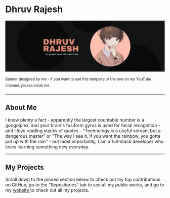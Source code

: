 <h1> Dhruv Rajesh </h1>

<!--Banner + caption -->
<p align="center">
  <img alt="banner" src="/gbanner.png">
</p>
<sup> Banner designed by me - if you want to use this template or the one on my YouTube channel, please email me. </sup>

<hr>

<!--About Me-->
<h2> About Me </h2>
<p> I know plenty a fact - apparently the largest countable number is a googolplex, and your brain's fusiform gyrus is used for facial recognition - and I love reading stacks of quotes - "Technology is a useful servant but a dangerous master" or "The way I see it, if you want the rainbow, you gotta put up with the rain" - but most importantly, I am a full-stack developer who loves learning something new everyday. </p>

<hr>

<!--About Me-->
<h2> My Projects </h2>
<p> Scroll down to the pinned section below to check out my top contributions on GitHub, go to the "Repositories" tab to see all my public works, and go to my <a href="https://drv-rajesh.github.io"> website </a> to check out all my projects. </p>
